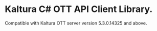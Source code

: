 # Kaltura C# OTT API Client Library.
Compatible with Kaltura OTT server version 5.3.0.14325 and above.
